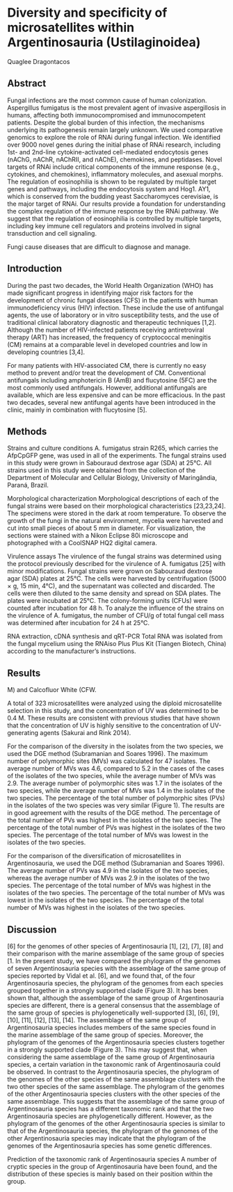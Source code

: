 # Diversity and specificity of microsatellites within Argentinosauria (Ustilaginoidea)
Quaglee Dragontacos


## Abstract
Fungal infections are the most common cause of human colonization. Aspergillus fumigatus is the most prevalent agent of invasive aspergillosis in humans, affecting both immunocompromised and immunocompetent patients. Despite the global burden of this infection, the mechanisms underlying its pathogenesis remain largely unknown. We used comparative genomics to explore the role of RNAi during fungal infection. We identified over 9000 novel genes during the initial phase of RNAi research, including 1st- and 2nd-line cytokine-activated cell-mediated endocytosis genes (nAChG, nAChR, nAChRII, and nAChE), chemokines, and peptidases. Novel targets of RNAi include critical components of the immune response (e.g., cytokines, and chemokines), inflammatory molecules, and asexual morphs. The regulation of eosinophilia is shown to be regulated by multiple target genes and pathways, including the endocytosis system and Hog1. AY1, which is conserved from the budding yeast Saccharomyces cerevisiae, is the major target of RNAi. Our results provide a foundation for understanding the complex regulation of the immune response by the RNAi pathway. We suggest that the regulation of eosinophilia is controlled by multiple targets, including key immune cell regulators and proteins involved in signal transduction and cell signaling.

Fungi cause diseases that are difficult to diagnose and manage.


## Introduction
During the past two decades, the World Health Organization (WHO) has made significant progress in identifying major risk factors for the development of chronic fungal diseases (CFS) in the patients with human immunodeficiency virus (HIV) infection. These include the use of antifungal agents, the use of laboratory or in vitro susceptibility tests, and the use of traditional clinical laboratory diagnostic and therapeutic techniques [1,2]. Although the number of HIV-infected patients receiving antiretroviral therapy (ART) has increased, the frequency of cryptococcal meningitis (CM) remains at a comparable level in developed countries and low in developing countries [3,4].

For many patients with HIV-associated CM, there is currently no easy method to prevent and/or treat the development of CM. Conventional antifungals including amphotericin B (AmB) and flucytosine (5FC) are the most commonly used antifungals. However, additional antifungals are available, which are less expensive and can be more efficacious. In the past two decades, several new antifungal agents have been introduced in the clinic, mainly in combination with flucytosine [5].


## Methods
Strains and culture conditions
A. fumigatus strain R265, which carries the AfpCpGFP gene, was used in all of the experiments. The fungal strains used in this study were grown in Sabouraud dextrose agar (SDA) at 25°C. All strains used in this study were obtained from the collection of the Department of Molecular and Cellular Biology, University of Maringândia, Paraná, Brazil.

Morphological characterization
Morphological descriptions of each of the fungal strains were based on their morphological characteristics [23,23,24]. The specimens were stored in the dark at room temperature. To observe the growth of the fungi in the natural environment, mycelia were harvested and cut into small pieces of about 5 mm in diameter. For visualization, the sections were stained with a Nikon Eclipse 80i microscope and photographed with a CoolSNAP HQ2 digital camera.

Virulence assays
The virulence of the fungal strains was determined using the protocol previously described for the virulence of A. fumigatus [25] with minor modifications. Fungal strains were grown on Sabouraud dextrose agar (SDA) plates at 25°C. The cells were harvested by centrifugation (5000 × g, 15 min, 4°C), and the supernatant was collected and discarded. The cells were then diluted to the same density and spread on SDA plates. The plates were incubated at 25°C. The colony-forming units (CFUs) were counted after incubation for 48 h. To analyze the influence of the strains on the virulence of A. fumigatus, the number of CFU/g of total fungal cell mass was determined after incubation for 24 h at 25°C.

RNA extraction, cDNA synthesis and qRT-PCR
Total RNA was isolated from the fungal mycelium using the RNAiso Plus Plus Kit (Tiangen Biotech, China) according to the manufacturer’s instructions.


## Results
 M) and Calcofluor White (CFW.

A total of 323 microsatellites were analyzed using the diploid microsatellite selection in this study, and the concentration of UV was determined to be 0.4 M. These results are consistent with previous studies that have shown that the concentration of UV is highly sensitive to the concentration of UV-generating agents (Sakurai and Rink 2014).

For the comparison of the diversity in the isolates from the two species, we used the DGE method (Subramanian and Soares 1996). The maximum number of polymorphic sites (MVs) was calculated for 47 isolates. The average number of MVs was 4.6, compared to 5.2 in the cases of the cases of the isolates of the two species, while the average number of MVs was 2.9. The average number of polymorphic sites was 1.7 in the isolates of the two species, while the average number of MVs was 1.4 in the isolates of the two species. The percentage of the total number of polymorphic sites (PVs) in the isolates of the two species was very similar (Figure 1). The results are in good agreement with the results of the DGE method. The percentage of the total number of PVs was highest in the isolates of the two species. The percentage of the total number of PVs was highest in the isolates of the two species. The percentage of the total number of MVs was lowest in the isolates of the two species.

For the comparison of the diversification of microsatellites in Argentinosauria, we used the DGE method (Subramanian and Soares 1996). The average number of PVs was 4.9 in the isolates of the two species, whereas the average number of MVs was 2.9 in the isolates of the two species. The percentage of the total number of MVs was highest in the isolates of the two species. The percentage of the total number of MVs was lowest in the isolates of the two species. The percentage of the total number of MVs was highest in the isolates of the two species.


## Discussion
[6] for the genomes of other species of Argentinosauria [1], [2], [7], [8] and their comparison with the marine assemblage of the same group of species [1. In the present study, we have compared the phylogram of the genomes of seven Argentinosauria species with the assemblage of the same group of species reported by Vidal et al. [6], and we found that, of the four Argentinosauria species, the phylogram of the genomes from each species grouped together in a strongly supported clade (Figure 3). It has been shown that, although the assemblage of the same group of Argentinosauria species are different, there is a general consensus that the assemblage of the same group of species is phylogenetically well-supported [3], [6], [9], [10], [11], [12], [13], [14]. The assemblage of the same group of Argentinosauria species includes members of the same species found in the marine assemblage of the same group of species. Moreover, the phylogram of the genomes of the Argentinosauria species clusters together in a strongly supported clade (Figure 3). This may suggest that, when considering the same assemblage of the same group of Argentinosauria species, a certain variation in the taxonomic rank of Argentinosauria could be observed. In contrast to the Argentinosauria species, the phylogram of the genomes of the other species of the same assemblage clusters with the two other species of the same assemblage. The phylogram of the genomes of the other Argentinosauria species clusters with the other species of the same assemblage. This suggests that the assemblage of the same group of Argentinosauria species has a different taxonomic rank and that the two Argentinosauria species are phylogenetically different. However, as the phylogram of the genomes of the other Argentinosauria species is similar to that of the Argentinosauria species, the phylogram of the genomes of the other Argentinosauria species may indicate that the phylogram of the genomes of the Argentinosauria species has some genetic differences.

Prediction of the taxonomic rank of Argentinosauria species
A number of cryptic species in the group of Argentinosauria have been found, and the distribution of these species is mainly based on their position within the group.
